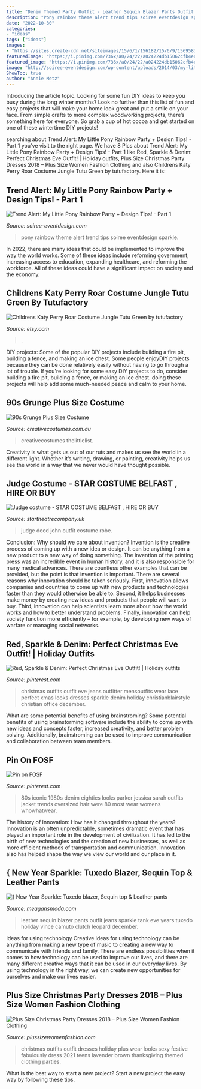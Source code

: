 ```yaml
---
title: "Denim Themed Party Outfit - Leather Sequin Blazer Pants Outfit Jeans Sparkle Tank Eve Years Tuxedo Holiday Vince Camuto Clutch Leopard December"
description: "Pony rainbow theme alert trend tips soiree eventdesign sparkle"
date: "2022-10-30"
categories:
- "ideas"
tags: ["ideas"]
images:
- "https://sites.create-cdn.net/siteimages/15/6/1/156182/15/6/9/15695839/350x468.jpg?1502123509"
featuredImage: "https://i.pinimg.com/736x/a0/24/22/a024224db15062cfb4e6d0a7e5e1fc9d.jpg"
featured_image: "https://i.pinimg.com/736x/a0/24/22/a024224db15062cfb4e6d0a7e5e1fc9d.jpg"
image: "http://soiree-eventdesign.com/wp-content/uploads/2014/03/my-little-pony-party-room1.jpg"
ShowToc: true
author: "Annie Metz"
---
```



Introducing the article topic.
Looking for some fun DIY ideas to keep you busy during the long winter months? Look no further than this list of fun and easy projects that will make your home look great and put a smile on your face. From simple crafts to more complex woodworking projects, there’s something here for everyone. So grab a cup of hot cocoa and get started on one of these wintertime DIY projects!

	

		
searching about Trend Alert: My Little Pony Rainbow Party + Design Tips! - Part 1 you've visit to the right page. We have 8 Pics about Trend Alert: My Little Pony Rainbow Party + Design Tips! - Part 1 like Red, Sparkle &amp; Denim: Perfect Christmas Eve Outfit! | Holiday outfits, Plus Size Christmas Party Dresses 2018 – Plus Size Women Fashion Clothing and also Childrens Katy Perry Roar Costume Jungle Tutu Green by tutufactory. Here it is:
		
    
## Trend Alert: My Little Pony Rainbow Party + Design Tips! - Part 1

<img loading=lazy src="http://soiree-eventdesign.com/wp-content/uploads/2014/03/my-little-pony-party-room1.jpg" onerror="this.onerror=null;this.src='https://tse1.mm.bing.net/th?id=OIP.yrHaj8OdY6baKMmoRHQQzgHaK1&amp;pid=15.1';" alt="Trend Alert: My Little Pony Rainbow Party + Design Tips! - Part 1">

_Source: soiree-eventdesign.com_

>pony rainbow theme alert trend tips soiree eventdesign sparkle. 

	

In 2022, there are many ideas that could be implemented to improve the way the world works. Some of these ideas include reforming government, increasing access to education, expanding healthcare, and reforming the workforce. All of these ideas could have a significant impact on society and the economy.

    
## Childrens Katy Perry Roar Costume Jungle Tutu Green By Tutufactory

<img loading=lazy src="https://img1.etsystatic.com/030/0/5428961/il_750xN.582054491_2bh8.jpg" onerror="this.onerror=null;this.src='https://tse1.mm.bing.net/th?id=OIP.IvQ-YnjpfyIuQ90buxgxZwHaJ4&amp;pid=15.1';" alt="Childrens Katy Perry Roar Costume Jungle Tutu Green by tutufactory">

_Source: etsy.com_

>. 

	

DIY projects: Some of the popular DIY projects include building a fire pit, building a fence, and making an ice chest.
Some people enjoyDIY projects because they can be done relatively easily without having to go through a lot of trouble. If you're looking for some easy DIY projects to do, consider building a fire pit, building a fence, or making an ice chest. doing these projects will help add some much-needed peace and calm to your home.

    
## 90s Grunge Plus Size Costume

<img loading=lazy src="https://www.creativecostumes.com.au/wp-content/uploads/2018/07/CC_April_18_052-768x1024.jpg" onerror="this.onerror=null;this.src='https://tse2.mm.bing.net/th?id=OIP.ByryrCbrOrgF1koEa2_aYAHaJ4&amp;pid=15.1';" alt="90s Grunge Plus Size Costume">

_Source: creativecostumes.com.au_

>creativecostumes thelittlelist. 

	

Creativity is what gets us out of our ruts and makes us see the world in a different light. Whether it’s writing, drawing, or painting, creativity helps us see the world in a way that we never would have thought possible.

    
## Judge Costume - STAR COSTUME BELFAST , HIRE OR BUY

<img loading=lazy src="https://sites.create-cdn.net/siteimages/15/6/1/156182/15/6/9/15695839/350x468.jpg?1502123509" onerror="this.onerror=null;this.src='https://tse1.mm.bing.net/th?id=OIP.pSgSL3eN4ejOvHC4kBBguQAAAA&amp;pid=15.1';" alt="Judge costume - STAR COSTUME BELFAST , HIRE OR BUY">

_Source: startheatrecompany.uk_

>judge deed john outfit costume robe. 

	

Conclusion: Why should we care about invention?
Invention is the creative process of coming up with a new idea or design. It can be anything from a new product to a new way of doing something. The invention of the printing press was an incredible event in human history, and it is also responsible for many medical advances. There are countless other examples that can be provided, but the point is that invention is important.
There are several reasons why innovation should be taken seriously. First, innovation allows companies and countries to come up with new products and technologies faster than they would otherwise be able to. Second, it helps businesses make money by creating new ideas and products that people will want to buy. Third, innovation can help scientists learn more about how the world works and how to better understand problems. Finally, innovation can help society function more efficiently – for example, by developing new ways of warfare or managing social networks.

    
## Red, Sparkle &amp; Denim: Perfect Christmas Eve Outfit! | Holiday Outfits

<img loading=lazy src="https://i.pinimg.com/736x/66/27/59/662759755d5c24f7f05284a0dc952a3d--christmas-eve-outfit-occasion-wear.jpg" onerror="this.onerror=null;this.src='https://tse4.mm.bing.net/th?id=OIP.RD219k91eJAj8s3p-qYsNQHaHa&amp;pid=15.1';" alt="Red, Sparkle &amp; Denim: Perfect Christmas Eve Outfit! | Holiday outfits">

_Source: pinterest.com_

>christmas outfits outfit eve jeans outfitter mensoutfits wear lace perfect xmas looks dresses sparkle denim holiday christianblairstyle christian office december. 

	

What are some potential benefits of using brainstroming?
Some potential benefits of using brainstorming software include the ability to come up with new ideas and concepts faster, increased creativity, and better problem solving. Additionally, brainstroming can be used to improve communication and collaboration between team members.

    
## Pin On FOSF

<img loading=lazy src="https://i.pinimg.com/736x/a0/24/22/a024224db15062cfb4e6d0a7e5e1fc9d.jpg" onerror="this.onerror=null;this.src='https://tse3.mm.bing.net/th?id=OIP.0TWZgngDFiuk2FM5YywlmwHaJ3&amp;pid=15.1';" alt="Pin on FOSF">

_Source: pinterest.com_

>80s iconic 1980s denim eighties looks parker jessica sarah outfits jacket trends oversized hair were 80 most wear womens whowhatwear. 

	

The history of Innovation: How has it changed throughout the years?
Innovation is an often unpredictable, sometimes dramatic event that has played an important role in the development of civilization. It has led to the birth of new technologies and the creation of new businesses, as well as more efficient methods of transportation and communication. Innovation also has helped shape the way we view our world and our place in it.

    
## { New Year Sparkle: Tuxedo Blazer, Sequin Top &amp; Leather Pants

<img loading=lazy src="https://meagansmoda.com/wp-content/uploads/2014/12/black-tuxedo-blazer-red-sequin-tank-top-7-for-all-mankind-black-leather-jeans-stuart-weitzman-black-patent-Nouveau-pump-Vince-Camuto-leopard-clutch-new-years-eve-outfit-holiday-sparkle-style-683x1024.jpg" onerror="this.onerror=null;this.src='https://tse1.mm.bing.net/th?id=OIP.G36mPtSDCJgGpuxcV-xC_QHaLG&amp;pid=15.1';" alt="{ New Year Sparkle: Tuxedo blazer, Sequin top &amp; Leather pants">

_Source: meagansmoda.com_

>leather sequin blazer pants outfit jeans sparkle tank eve years tuxedo holiday vince camuto clutch leopard december. 

	

Ideas for using technology
Creative ideas for using technology can be anything from making a new type of music to creating a new way to communicate with friends and family. There are endless possibilities when it comes to how technology can be used to improve our lives, and there are many different creative ways that it can be used in our everyday lives. By using technology in the right way, we can create new opportunities for ourselves and make our lives easier.

    
## Plus Size Christmas Party Dresses 2018 – Plus Size Women Fashion Clothing

<img loading=lazy src="http://plussizewomenfashion.com/wp-content/uploads/2017/12/15.-Best-outfit-ideas-for-Christams-party.jpg" onerror="this.onerror=null;this.src='https://tse3.mm.bing.net/th?id=OIP.JWRDgNWNaO55nABs2RMDbAAAAA&amp;pid=15.1';" alt="Plus Size Christmas Party Dresses 2018 – Plus Size Women Fashion Clothing">

_Source: plussizewomenfashion.com_

>christmas outfits outfit dresses holiday plus wear looks sexy festive fabulously dress 2021 teens lavender brown thanksgiving themed clothing parties. 

	

What is the best way to start a new project?
Start a new project the easy way by following these tips.

